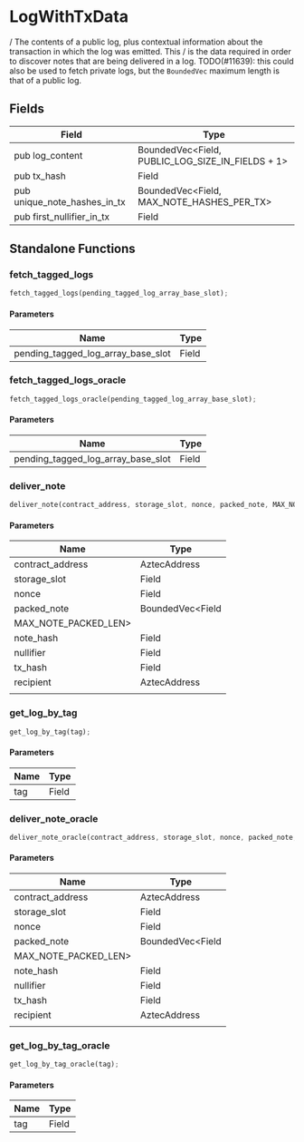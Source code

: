 # LogWithTxData

/ The contents of a public log, plus contextual information about the transaction in which the log was emitted. This / is the data required in order to discover notes that are being delivered in a log. TODO(#11639): this could also be used to fetch private logs, but the `BoundedVec` maximum length is that of a public log.

## Fields
| Field | Type |
| --- | --- |
| pub log_content | BoundedVec&lt;Field, PUBLIC_LOG_SIZE_IN_FIELDS + 1&gt; |
| pub tx_hash | Field |
| pub unique_note_hashes_in_tx | BoundedVec&lt;Field, MAX_NOTE_HASHES_PER_TX&gt; |
| pub first_nullifier_in_tx | Field |

## Standalone Functions

### fetch_tagged_logs

```rust
fetch_tagged_logs(pending_tagged_log_array_base_slot);
```

#### Parameters
| Name | Type |
| --- | --- |
| pending_tagged_log_array_base_slot | Field |

### fetch_tagged_logs_oracle

```rust
fetch_tagged_logs_oracle(pending_tagged_log_array_base_slot);
```

#### Parameters
| Name | Type |
| --- | --- |
| pending_tagged_log_array_base_slot | Field |

### deliver_note

```rust
deliver_note(contract_address, storage_slot, nonce, packed_note, MAX_NOTE_PACKED_LEN>, note_hash, nullifier, tx_hash, recipient, );
```

#### Parameters
| Name | Type |
| --- | --- |
| contract_address | AztecAddress |
| storage_slot | Field |
| nonce | Field |
| packed_note | BoundedVec&lt;Field |
| MAX_NOTE_PACKED_LEN&gt; |  |
| note_hash | Field |
| nullifier | Field |
| tx_hash | Field |
| recipient | AztecAddress |
|  |  |

### get_log_by_tag

```rust
get_log_by_tag(tag);
```

#### Parameters
| Name | Type |
| --- | --- |
| tag | Field |

### deliver_note_oracle

```rust
deliver_note_oracle(contract_address, storage_slot, nonce, packed_note, MAX_NOTE_PACKED_LEN>, note_hash, nullifier, tx_hash, recipient, );
```

#### Parameters
| Name | Type |
| --- | --- |
| contract_address | AztecAddress |
| storage_slot | Field |
| nonce | Field |
| packed_note | BoundedVec&lt;Field |
| MAX_NOTE_PACKED_LEN&gt; |  |
| note_hash | Field |
| nullifier | Field |
| tx_hash | Field |
| recipient | AztecAddress |
|  |  |

### get_log_by_tag_oracle

```rust
get_log_by_tag_oracle(tag);
```

#### Parameters
| Name | Type |
| --- | --- |
| tag | Field |

